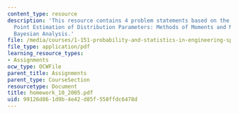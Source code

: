 ```yaml
---
content_type: resource
description: 'This resource contains 4 problem statements based on the following topics:
  Point Estimation of Distribution Parameters: Methods of Moments and Maximum Likelihood,
  Bayesian Analysis.'
file: /media/courses/1-151-probability-and-statistics-in-engineering-spring-2005/99126d861d9b4e42d85f558ffdc6478d_homework_10_2005.pdf
file_type: application/pdf
learning_resource_types:
- Assignments
ocw_type: OCWFile
parent_title: Assignments
parent_type: CourseSection
resourcetype: Document
title: homework_10_2005.pdf
uid: 99126d86-1d9b-4e42-d85f-558ffdc6478d
---
```

